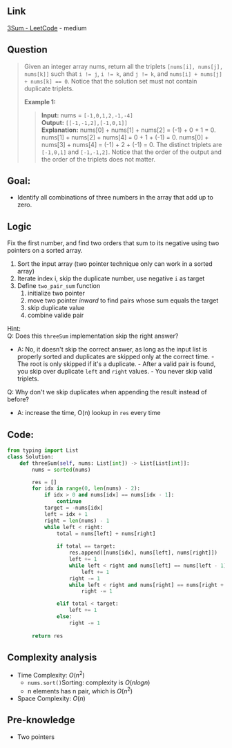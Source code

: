 ## Link
[3Sum - LeetCode](https://leetcode.com/problems/3sum/description/) - medium
## Question
>Given an integer array nums, return all the triplets `[nums[i], nums[j], nums[k]]` such that `i != j`, `i != k`, and `j != k`, and `nums[i] + nums[j] + nums[k] == 0`.
>Notice that the solution set must not contain duplicate triplets.
>
>**Example 1:**
>> **Input:** nums = `[-1,0,1,2,-1,-4]`<br>
>> **Output:** `[[-1,-1,2],[-1,0,1]]` <br>
>> **Explanation:** 
>> 	nums[0] + nums[1] + nums[2] = (-1) + 0 + 1 = 0.
>> 	nums[1] + nums[2] + nums[4] = 0 + 1 + (-1) = 0.
>> 	nums[0] + nums[3] + nums[4] = (-1) + 2 + (-1) = 0.
>> 	The distinct triplets are `[-1,0,1]` and `[-1,-1,2]`.
>> 	Notice that the order of the output and the order of the triplets does not matter.
## Goal:
- Identify all combinations of three numbers in the array that add up to zero.
## Logic
Fix the first number, and find two orders that sum to its negative using two pointers on a sorted array.
1. Sort the input array (two pointer technique only can work in a sorted array) 
2. Iterate index i, skip the duplicate number, use negative `i` as target
3. Define `two_pair_sum` function
	1. initialize two pointer
	2. move two pointer *inward* to find pairs whose sum equals the target
	3. skip duplicate value
	4. combine valide pair
 
Hint:<br>
Q: Does this `threeSum` implementation skip the right answer?<br>
- A: No, it doesn't skip the correct answer, as long as the input list is properly sorted and duplicates are skipped only at the correct time.
		- The root is only skipped if it's a duplicate. 
		- After a valid pair is found, you skip over duplicate `left` and `right` values.
		- You never skip valid triplets.

Q: Why don't we skip duplicates when appending the result instead of before?<br>
- A: increase the time, O(n) lookup in `res` every time<br>
 
## Code:
```python
from typing import List
class Solution:
    def threeSum(self, nums: List[int]) -> List[List[int]]:
        nums = sorted(nums)

        res = []
        for idx in range(0, len(nums) - 2):
            if idx > 0 and nums[idx] == nums[idx - 1]:
                continue
            target = -nums[idx]
            left = idx + 1
            right = len(nums) - 1
            while left < right:
                total = nums[left] + nums[right]
                
                if total == target:
                    res.append([nums[idx], nums[left], nums[right]])
                    left += 1
                    while left < right and nums[left] == nums[left - 1]:
                        left += 1
                    right -= 1
                    while left < right and nums[right] == nums[right + 1]:
                        right -= 1

                elif total < target:
                    left += 1
                else:
                    right -= 1
            
        return res
```

## Complexity analysis
- Time Complexity: $O(n^2)$ 
	- `nums.sort()`Sorting: complexity is $O(nlogn)$
	- n elements has n pair, which is $O(n^2)$
- Space Complexity: $O(n)$ 
## Pre-knowledge
- Two pointers

